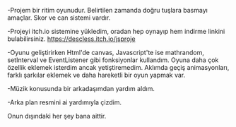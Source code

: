 -Projem bir ritim oyunudur. Belirtilen zamanda doğru tuşlara basmayı amaçlar. Skor ve can sistemi vardır.

-Projeyi itch.io sistemine yükledim, oradan hep oynayıp hem indirme linkini bulabilirsiniz. https://descless.itch.io/jsproje

-Oyunu geliştirirken Html'de canvas, Javascript'te ise mathrandom, setInterval ve EventListener gibi fonksiyonlar kullandım. Oyuna daha çok özellik eklemek isterdim ancak yetiştiremedim. Aklımda geçiş animasyonları, farklı şarkılar eklemek ve daha hareketli bir oyun yapmak var.


-Müzik konusunda bir arkadaşımdan yardım aldım.

-Arka plan resmini ai yardımıyla çizdim.

Onun dışındaki her şey bana aittir. 
